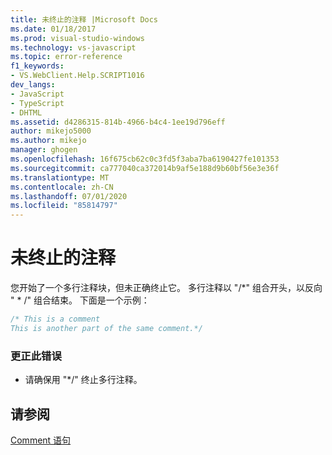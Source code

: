 ```yaml
---
title: 未终止的注释 |Microsoft Docs
ms.date: 01/18/2017
ms.prod: visual-studio-windows
ms.technology: vs-javascript
ms.topic: error-reference
f1_keywords:
- VS.WebClient.Help.SCRIPT1016
dev_langs:
- JavaScript
- TypeScript
- DHTML
ms.assetid: d4286315-814b-4966-b4c4-1ee19d796eff
author: mikejo5000
ms.author: mikejo
manager: ghogen
ms.openlocfilehash: 16f675cb62c0c3fd5f3aba7ba6190427fe101353
ms.sourcegitcommit: ca777040ca372014b9af5e188d9b60bf56e3e36f
ms.translationtype: MT
ms.contentlocale: zh-CN
ms.lasthandoff: 07/01/2020
ms.locfileid: "85814797"
---
```

# <a name="unterminated-comment"></a>未终止的注释
您开始了一个多行注释块，但未正确终止它。 多行注释以 "/*" 组合开头，以反向 " \* /" 组合结束。 下面是一个示例：  
  
```JavaScript  
/* This is a comment  
This is another part of the same comment.*/  
```  
  
### <a name="to-correct-this-error"></a>更正此错误  
  
- 请确保用 "*/" 终止多行注释。  
  
## <a name="see-also"></a>请参阅  
 [Comment 语句](../../javascript/reference/comment-statements-javascript.md)